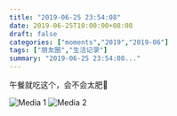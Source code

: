 ```yaml
---
title: "2019-06-25 23:54:08"
date: 2019-06-25T10:00:00+08:00
draft: false
categories: ["moments","2019","2019-06"]
tags: ["朋友圈","生活记录"]
summary: "2019-06-25 23:54:08..."
---
```


午餐就吃这个，会不会太肥🤣

![Media 1](/Moments/photos/2019-06-25/201906252354080.jpg)
![Media 2](/Moments/photos/2019-06-25/201906252354081.jpg)

